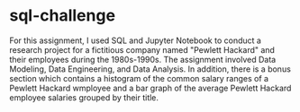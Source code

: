 # sql-challenge
For this assignment, I used SQL and Jupyter Notebook to conduct a research project for a fictitious company named "Pewlett Hackard" and their employees during the 1980s-1990s. The assignment involved Data Modeling, Data Engineering, and Data Analysis. In addition, there is a bonus section which contains a histogram of the common salary ranges of a Pewlett Hackard wmployee and a bar graph of the average Pewlett Hackard employee salaries grouped by  their title.

